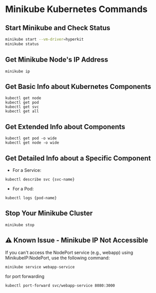 # Minikube Kubernetes Commands

## Start Minikube and Check Status

```bash
minikube start --vm-driver=hyperkit 
minikube status
```

## Get Minikube Node's IP Address
```
minikube ip
```
## Get Basic Info about Kubernetes Components
```
kubectl get node
kubectl get pod
kubectl get svc
kubectl get all
```

## Get Extended Info about Components
```
kubectl get pod -o wide
kubectl get node -o wide
```

## Get Detailed Info about a Specific Component
* For a Service:
```
kubectl describe svc {svc-name}
```
* For a Pod:
```
kubectl logs {pod-name}
```

## Stop Your Minikube Cluster
```
minikube stop
```

## ⚠️ Known Issue - Minikube IP Not Accessible
If you can't access the NodePort service (e.g., webapp) using MinikubeIP:NodePort, use the following command:
```
minikube service webapp-service
```
for port forwarding
```
kubectl port-forward svc/webapp-service 8080:3000
```

